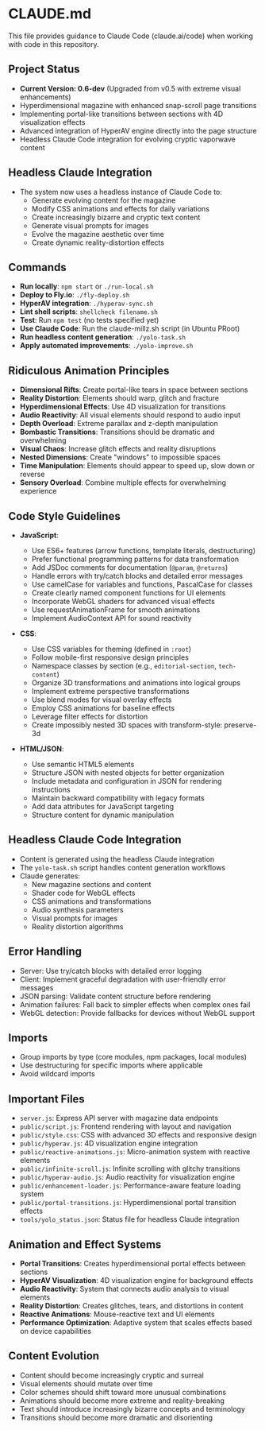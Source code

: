 # CLAUDE.md

This file provides guidance to Claude Code (claude.ai/code) when working with code in this repository.

## Project Status
- **Current Version: 0.6-dev** (Upgraded from v0.5 with extreme visual enhancements)
- Hyperdimensional magazine with enhanced snap-scroll page transitions
- Implementing portal-like transitions between sections with 4D visualization effects
- Advanced integration of HyperAV engine directly into the page structure
- Headless Claude Code integration for evolving cryptic vaporwave content

## Headless Claude Integration
- The system now uses a headless instance of Claude Code to:
  - Generate evolving content for the magazine
  - Modify CSS animations and effects for daily variations
  - Create increasingly bizarre and cryptic text content
  - Generate visual prompts for images
  - Evolve the magazine aesthetic over time
  - Create dynamic reality-distortion effects

## Commands
- **Run locally**: `npm start` or `./run-local.sh`
- **Deploy to Fly.io**: `./fly-deploy.sh`
- **HyperAV integration**: `./hyperav-sync.sh` 
- **Lint shell scripts**: `shellcheck filename.sh`
- **Test**: Run `npm test` (no tests specified yet)
- **Use Claude Code**: Run the claude-millz.sh script (in Ubuntu PRoot)
- **Run headless content generation**: `./yolo-task.sh`
- **Apply automated improvements**: `./yolo-improve.sh`

## Ridiculous Animation Principles
- **Dimensional Rifts**: Create portal-like tears in space between sections
- **Reality Distortion**: Elements should warp, glitch and fracture
- **Hyperdimensional Effects**: Use 4D visualization for transitions
- **Audio Reactivity**: All visual elements should respond to audio input
- **Depth Overload**: Extreme parallax and z-depth manipulation
- **Bombastic Transitions**: Transitions should be dramatic and overwhelming
- **Visual Chaos**: Increase glitch effects and reality disruptions
- **Nested Dimensions**: Create "windows" to impossible spaces
- **Time Manipulation**: Elements should appear to speed up, slow down or reverse
- **Sensory Overload**: Combine multiple effects for overwhelming experience

## Code Style Guidelines
- **JavaScript**:
  - Use ES6+ features (arrow functions, template literals, destructuring)
  - Prefer functional programming patterns for data transformation
  - Add JSDoc comments for documentation (`@param`, `@returns`)
  - Handle errors with try/catch blocks and detailed error messages
  - Use camelCase for variables and functions, PascalCase for classes
  - Create clearly named component functions for UI elements
  - Incorporate WebGL shaders for advanced visual effects
  - Use requestAnimationFrame for smooth animations
  - Implement AudioContext API for sound reactivity

- **CSS**:
  - Use CSS variables for theming (defined in `:root`)
  - Follow mobile-first responsive design principles
  - Namespace classes by section (e.g., `editorial-section`, `tech-content`)
  - Organize 3D transformations and animations into logical groups
  - Implement extreme perspective transformations
  - Use blend modes for visual overlay effects
  - Employ CSS animations for baseline effects
  - Leverage filter effects for distortion
  - Create impossibly nested 3D spaces with transform-style: preserve-3d

- **HTML/JSON**:
  - Use semantic HTML5 elements
  - Structure JSON with nested objects for better organization
  - Include metadata and configuration in JSON for rendering instructions
  - Maintain backward compatibility with legacy formats
  - Add data attributes for JavaScript targeting
  - Structure content for dynamic manipulation

## Headless Claude Code Integration
- Content is generated using the headless Claude integration
- The `yolo-task.sh` script handles content generation workflows
- Claude generates:
  - New magazine sections and content
  - Shader code for WebGL effects
  - CSS animations and transformations
  - Audio synthesis parameters
  - Visual prompts for images
  - Reality distortion algorithms

## Error Handling
- Server: Use try/catch blocks with detailed error logging
- Client: Implement graceful degradation with user-friendly error messages
- JSON parsing: Validate content structure before rendering
- Animation failures: Fall back to simpler effects when complex ones fail
- WebGL detection: Provide fallbacks for devices without WebGL support

## Imports
- Group imports by type (core modules, npm packages, local modules)
- Use destructuring for specific imports where applicable
- Avoid wildcard imports

## Important Files
- `server.js`: Express API server with magazine data endpoints
- `public/script.js`: Frontend rendering with layout and navigation
- `public/style.css`: CSS with advanced 3D effects and responsive design
- `public/hyperav.js`: 4D visualization engine integration
- `public/reactive-animations.js`: Micro-animation system with reactive elements
- `public/infinite-scroll.js`: Infinite scrolling with glitchy transitions
- `public/hyperav-audio.js`: Audio reactivity for visualization engine
- `public/enhancement-loader.js`: Performance-aware feature loading system
- `public/portal-transitions.js`: Hyperdimensional portal transition effects
- `tools/yolo_status.json`: Status file for headless Claude integration

## Animation and Effect Systems
- **Portal Transitions**: Creates hyperdimensional portal effects between sections
- **HyperAV Visualization**: 4D visualization engine for background effects
- **Audio Reactivity**: System that connects audio analysis to visual elements
- **Reality Distortion**: Creates glitches, tears, and distortions in content
- **Reactive Animations**: Mouse-reactive text and UI elements
- **Performance Optimization**: Adaptive system that scales effects based on device capabilities

## Content Evolution
- Content should become increasingly cryptic and surreal
- Visual elements should mutate over time
- Color schemes should shift toward more unusual combinations
- Animations should become more extreme and reality-breaking
- Text should introduce increasingly bizarre concepts and terminology
- Transitions should become more dramatic and disorienting